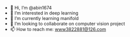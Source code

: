- 👋 Hi, I’m @abin1674
- 👀 I’m interested in deep learning
- 🌱 I’m currently learning manifold
- 💞️ I’m looking to collaborate on computer vision project
- 📫 How to reach me: www3822881@126.com

<!---
abin1674/abin1674 is a ✨ special ✨ repository because its `README.md` (this file) appears on your GitHub profile.
You can click the Preview link to take a look at your changes.
--->
